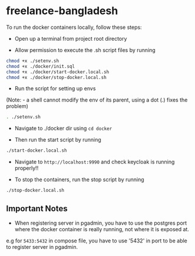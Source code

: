 # freelance-bangladesh

To run the docker containers locally, follow these steps:

- Open up a terminal from project root directory

- Allow permission to execute the .sh script files by running

```bash
chmod +x ./setenv.sh
chmod +x ./docker/init.sql
chmod +x ./docker/start-docker.local.sh
chmod +x ./docker/stop-docker.local.sh
```

- Run the script for setting up envs

(Note: - a shell cannot modify the env of its parent, using a dot (.) fixes the problem)

```bash
. ./setenv.sh
```

- Navigate to ./docker dir using `cd docker`

- Then run the start script by running

```bash
./start-docker.local.sh
```

- Navigate to `http://localhost:9990` and check keycloak is running properly!!

- To stop the containers, run the stop script by running

```bash
./stop-docker.local.sh
```

## Important Notes

- When registering server in pgadmin, you have to use the postgres port where the docker container is really running, not where it is exposed at.

e.g for `5433:5432` in compose file, you have to use '5432' in port to be able to register server in pgadmin.
